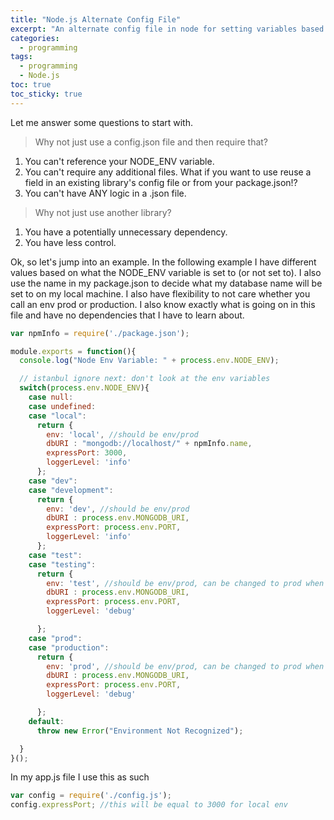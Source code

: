 ```yaml
---
title: "Node.js Alternate Config File" 
excerpt: "An alternate config file in node for setting variables based on current env without the overhead of another library with more flexibility than a .json file."
categories:
  - programming
tags:
  - programming
  - Node.js
toc: true
toc_sticky: true
---
```

Let me answer some questions to start with.

> Why not just use a config.json file and then require that?

1. You can't reference your NODE_ENV variable.
2. You can't require any additional files. What if you want to use reuse a field in an existing library's config file or from your package.json!?
3. You can't have ANY logic in a .json file.

> Why not just use another library?

1. You have a potentially unnecessary dependency.
2. You have less control.

Ok, so let's jump into an example. In the following example I have different values based on what the NODE_ENV variable is set to (or not set to). I also use the name in my package.json to decide what my database name will be set to on my local machine. I also have flexibility to not care whether you call an env prod or production. I also know exactly what is going on in this file and have no dependencies that I have to learn about.

```javascript
var npmInfo = require('./package.json');

module.exports = function(){
  console.log("Node Env Variable: " + process.env.NODE_ENV);

  // istanbul ignore next: don't look at the env variables
  switch(process.env.NODE_ENV){
    case null:
    case undefined:
    case "local":
      return {
        env: 'local', //should be env/prod
        dbURI : "mongodb://localhost/" + npmInfo.name,
        expressPort: 3000,
        loggerLevel: 'info'
      };
    case "dev":
    case "development":
      return {
        env: 'dev', //should be env/prod
        dbURI : process.env.MONGODB_URI,
        expressPort: process.env.PORT,
        loggerLevel: 'info'
      };
    case "test":
    case "testing":
      return {
        env: 'test', //should be env/prod, can be changed to prod when we are comfy with prod environ
        dbURI : process.env.MONGODB_URI,
        expressPort: process.env.PORT,
        loggerLevel: 'debug'

      };
    case "prod":
    case "production":
      return {
        env: 'prod', //should be env/prod, can be changed to prod when we are comfy with prod environ
        dbURI : process.env.MONGODB_URI,
        expressPort: process.env.PORT,
        loggerLevel: 'debug'

      };
    default:
      throw new Error("Environment Not Recognized");

  }
}();

```

In my app.js file I use this as such

```javascript
var config = require('./config.js');
config.expressPort; //this will be equal to 3000 for local env
```